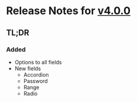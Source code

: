 # Release Notes for [v4.0.0]

## TL;DR

### Added

- Options to all fields
- New fields
  - Accordion
  - Password
  - Range
  - Radio

[v4.0.0]: https://github.com/digit-one-dev/d1-acf-fields/releases/tag/v4.0.0